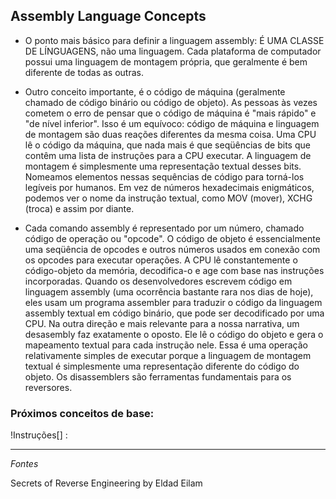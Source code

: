 Assembly Language Concepts
---------------------------


- O ponto mais básico para definir a linguagem assembly: É UMA CLASSE DE LÍNGUAGENS, não uma linguagem. Cada plataforma de computador possui uma linguagem de montagem própria, que geralmente é bem diferente de todas as outras.

- Outro conceito importante, é o código de máquina (geralmente chamado de código binário ou código de objeto). As pessoas às vezes cometem o erro de pensar que o código de máquina é "mais rápido" e "de nível inferior". Isso é um equívoco: código de máquina e linguagem de montagem são duas reações diferentes da mesma coisa. Uma CPU lê o código da máquina, que nada mais é que seqüências de bits que contêm uma lista de instruções para a CPU executar. A linguagem de montagem é simplesmente uma representação textual desses bits. Nomeamos elementos nessas sequências de código para torná-los legíveis por humanos. Em vez de números hexadecimais enigmáticos, podemos ver o nome da instrução textual, como MOV (mover), XCHG (troca) e assim por diante.

- Cada comando assembly é representado por um número, chamado código de operação ou "opcode". O código de objeto é essencialmente uma seqüência de opcodes e outros números usados ​​em conexão com os opcodes para executar operações. A CPU lê constantemente o código-objeto da memória, decodifica-o e age com base nas instruções incorporadas. Quando os desenvolvedores escrevem código em linguagem assembly (uma ocorrência bastante rara nos dias de hoje), eles usam um programa assembler para traduzir o código da linguagem assembly textual em código binário, que pode ser decodificado por uma CPU. Na outra direção e mais relevante para a nossa narrativa, um desasembly faz exatamente o oposto. Ele lê o código do objeto e gera o mapeamento textual para cada instrução nele. Essa é uma operação relativamente simples de executar porque a linguagem de montagem textual é simplesmente uma representação diferente do código do objeto. Os disassemblers são ferramentas fundamentais para os reversores.


### Próximos conceitos de base:

!Instruções[] :




----

_Fontes_

Secrets of Reverse Engineering by Eldad Eilam